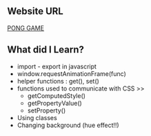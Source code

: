 ## Website URL

[PONG GAME](https://aditi002-holo.github.io/pong-game/)

## What did I Learn?

- import - export in javascript
- window.requestAnimationFrame(func)
- helper functions : get(), set()
- functions used to communicate with CSS >>
    - getComputedStyle()
    - getPropertyValue()
    - setProperty()
- Using classes
- Changing background (hue effect!!)
